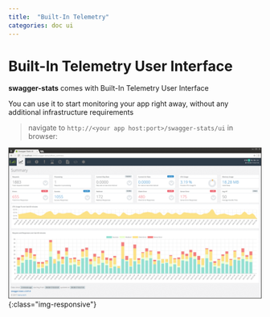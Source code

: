 ```yaml
---
title:  "Built-In Telemetry"
categories: doc ui 
---
```


# Built-In Telemetry User Interface

**swagger-stats** comes with Built-In Telemetry User Interface

You can use it to start monitoring your app right away, without any additional infrastructure requirements   

> navigate to `http://<your app host:port>/swagger-stats/ui` in browser: 

![image-title-here](img/ui0910.gif){:class="img-responsive"}
